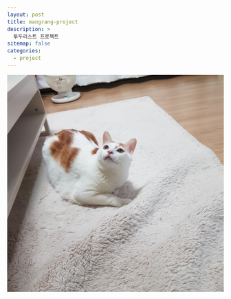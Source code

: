 ```yaml
---
layout: post
title: mangrang-project
description: >
  투두리스트 프로젝트
sitemap: false
categories:
  - project
---
```


<a href="https://mangrang.github.io/mangrang/" target="_blank"><img src="/assets/img/blog/js/1.jpg"></a></div>
